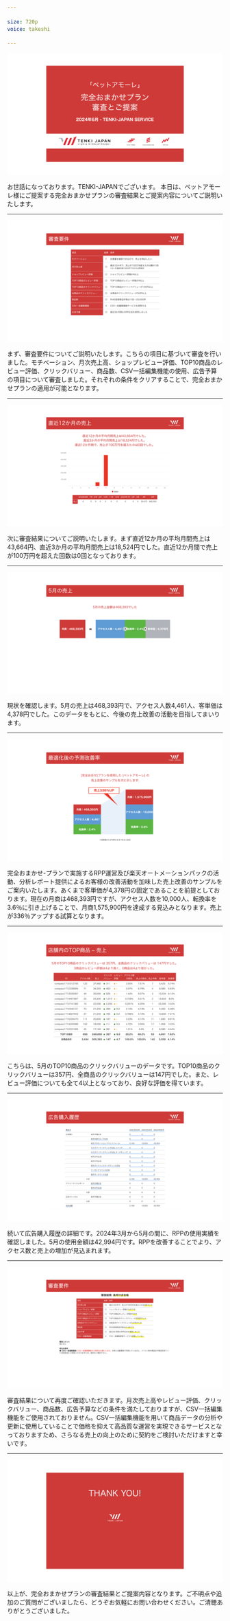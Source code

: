 ```yaml
---

size: 720p
voice: takeshi

---
```


![](1.png)

お世話になっております。TENKI-JAPANでございます。
本日は、ペットアモーレ様にご提案する完全おまかせプランの審査結果とご提案内容についてご説明いたします。

---

![](2.png)

まず、審査要件についてご説明いたします。こちらの項目に基づいて審査を行いました。モチベーション、月次売上高、ショップレビュー評価、TOP10商品のレビュー評価、クリックバリュー、商品数、CSV一括編集機能の使用、広告予算の項目について審査しました。それぞれの条件をクリアすることで、完全おまかせプランの適用が可能となります。

---

![](3.png)

次に審査結果についてご説明いたします。まず直近12か月の平均月間売上は43,664円、直近3か月の平均月間売上は18,524円でした。直近12か月間で売上が100万円を超えた回数は0回となっております。

---

![](4.png)

現状を確認します。5月の売上は468,393円で、アクセス人数4,461人、客単価は4,378円でした。このデータをもとに、今後の売上改善の活動を目指してまいります。

---

![](5.png)

完全おまかせ-プランで実施するRPP運営及び楽天オートメーションパックの活動、分析レポート提供によるお客様の改善活動を加味した売上改善のサンプルをご案内いたします。あくまで客単価が4,378円の固定であることを前提としております。現在の月商は468,393円ですが、アクセス人数を10,000人、転換率を3.6％に引き上げることで、月商1,575,900円を達成する見込みとなります。売上が336％アップする試算となります。

---

![](6.png)

こちらは、5月のTOP10商品のクリックバリューのデータです。TOP10商品のクリックバリューは357円、全商品のクリックバリューは147円でした。また、レビュー評価についても全て4以上となっており、良好な評価を得ています。

---

![](7.png)

続いて広告購入履歴の詳細です。2024年3月から5月の間に、RPPの使用実績を確認しました。5月の使用金額は42,994円です。RPPを改善することでより、アクセス数と売上の増加が見込まれます。

---

![](8.png)

審査結果について再度ご確認いただきます。月次売上高やレビュー評価、クリックバリュー、商品数、広告予算などの条件を満たしておりますが、CSV一括編集機能をご使用されておりません。CSV一括編集機能を用いて商品データの分析や更新に使用していることで価格を抑えて高品質な運営を実現できるサービスとなっておりますため、さらなる売上の向上のために契約をご検討いただけますと幸いです。

---

![](9.png)

以上が、完全おまかせプランの審査結果とご提案内容となります。ご不明点や追加のご質問がございましたら、どうぞお気軽にお問い合わせください。ご清聴ありがとうございました。

